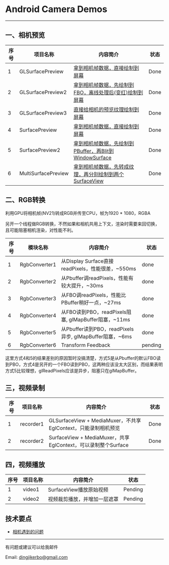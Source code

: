 # Android Camera Demos

------

## **一、相机预览**


|序号|项目名称|内容简介|状态|
|--- |-------|-------|------|
|1|GLSurfacePreview|[拿到相机帧数据，直接绘制到屏幕](doc/glsurfacepreview.md)|Done|
|2|GLSurfacePreview2|[拿到相机帧数据，先绘制到FBO，离线处理后(变红)绘制到屏幕](doc/glsurfacepreview2.md)|Done|
|3|GLSurfacePreview3|[直接给相机的预览纹理绘制到屏幕](doc/glsurfacepreview3.md)|Done|
|4|SurfacePreview|[拿到相机帧数据，直接绘制到屏幕](doc/surfacepreview.md)|Done|
|5|SurfacePreview2|[拿到相机帧数据，先绘制到PBuffer，再Blit到WindowSurface](doc/surfacepreview2.md)|Done|
|6|MultiSurfacePreview|[拿到相机帧数据，先转成纹理，再分别绘制到两个SurfaceView](doc/multisurfacepreview.md)|Done|

## **二、RGB转换**
利用GPU将相机帧(NV21)转成RGB并传至CPU，帧为1920 * 1080，RGBA

另开一个线程做RGB转换，不然如果和相机共用上下文，渲染时需要来回切换，且可能阻塞相机渲染，对性能不利。

|序号|模块名称|内容简介|状态|
|--- |-------|-------|-----|
|1|RgbConverter1|从Display Surface直接readPixels，性能很差，~550ms|done|
|2|RgbConverter2|从Pbuffer调readPixels，性能有较大提升，~30ms|done|
|3|RgbConverter3|从FBO调readPixels，性能比PBuffer稍好一点，~27ms|done|
|4|RgbConverter4|从FBO读到PBO，readPixels阻塞, glMapBuffer阻塞，~11ms|done|
|5|RgbConverter5|从Pbuffer读到PBO，readPixels异步, glMapBuffer阻塞，~6ms|done|
|6|RgbConverter6|Transform Feedback|pending|

这里方式4和5的结果差别的原因暂时没搞清楚，方式5是从Pbuffer的默认FBO读到PBO，方式4是另开的一个FBO读到PBO，这两种应该没太大区别，而结果表明方式5比较理想，glReadPixels应该是异步，阻塞只在glMapBuffer。

## **三，视频录制**

|序号|项目名称|内容简介|状态|
|--- |-------|-------|----|
|1|recorder1|GLSurfaceView + MediaMuxer，不共享EglContext，只能录制相机预览|Done|
|2|recorder2|SurfaceView + MediaMuxer，共享EglContext，可以录制整个Surface|Done|


## **四，视频播放**

|序号|项目名称|内容简介|状态|
|--- |-------|-------|----|
|1|video1|SurfaceView播放原始视频|Pending|
|2|video2|视频裁剪播放，并增加一层遮罩|Pending|


## **技术要点**

 - [相机遇到的问题](doc/相机遇到的问题.md)

------
有问题或建议可以给我邮件

Email: dingjikerbo@gmail.com